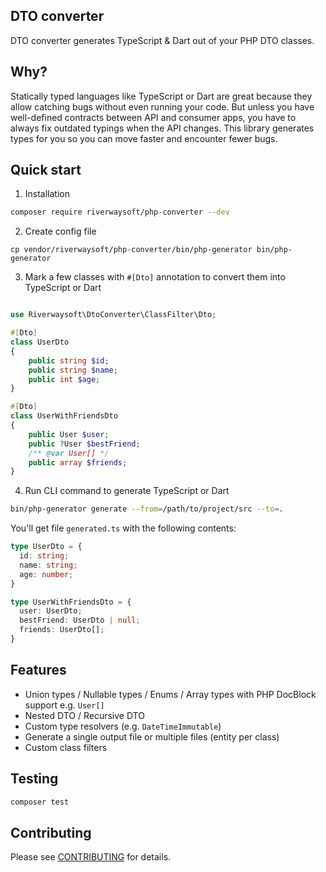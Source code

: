 ## DTO converter

DTO converter generates TypeScript & Dart out of your PHP DTO classes.

## Why?
Statically typed languages like TypeScript or Dart are great because they allow catching bugs without even running your code. But unless you have well-defined contracts between API and consumer apps, you have to always fix outdated typings when the API changes.
This library generates types for you so you can move faster and encounter fewer bugs.

## Quick start

1) Installation
```bash
composer require riverwaysoft/php-converter --dev
```

2) Create config file
```
cp vendor/riverwaysoft/php-converter/bin/php-generator bin/php-generator
```

3) Mark a few classes with `#[Dto]` annotation to convert them into TypeScript or Dart
```php

use Riverwaysoft\DtoConverter\ClassFilter\Dto;

#[Dto]
class UserDto
{
    public string $id;
    public string $name;
    public int $age;
}

#[Dto]
class UserWithFriendsDto
{
    public User $user;
    public ?User $bestFriend;
    /** @var User[] */
    public array $friends;
}

```

4) Run CLI command to generate TypeScript or Dart
```bash
bin/php-generator generate --from=/path/to/project/src --to=.
```

You'll get file `generated.ts` with the following contents:

```typescript
type UserDto = { 
  id: string; 
  name: string; 
  age: number;
}

type UserWithFriendsDto = {
  user: UserDto;
  bestFriend: UserDto | null;
  friends: UserDto[];
}
```

## Features
- Union types / Nullable types / Enums / Array types with PHP DocBlock support e.g. `User[]`
- Nested DTO / Recursive DTO
- Custom type resolvers (e.g. `DateTimeImmutable`)
- Generate a single output file or multiple files (entity per class)
- Custom class filters

## Testing

``` bash
composer test
```

## Contributing

Please see [CONTRIBUTING](./CONTRIBUTING.md) for details.

